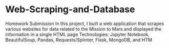 # Web-Scraping-and-Database
Homework Submission
In this project, I built a web application that scrapes various websites for data related to the Mission to Mars and displayed the information in a single HTML page
Technologies: Jupyter Notebook, BeautifulSoup, Pandas, Requests/Splinter, Flask, MongoDB, and HTM
